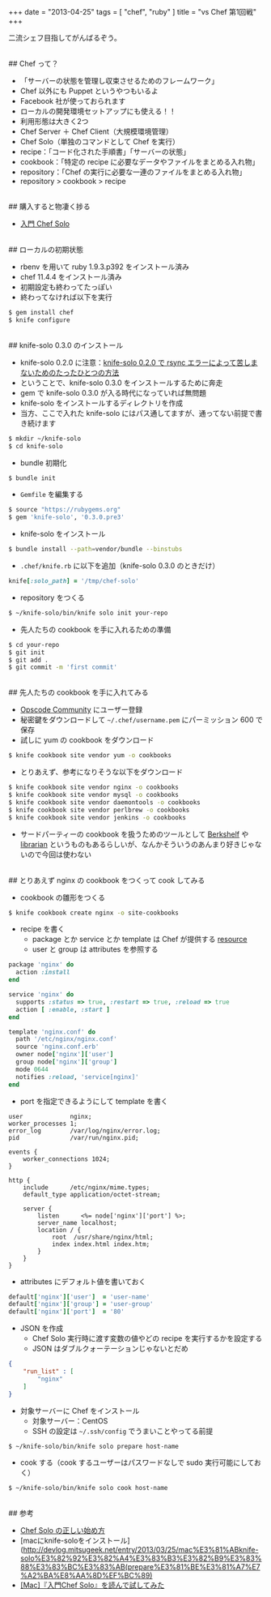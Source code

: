 +++
date = "2013-04-25"
tags = [ "chef", "ruby" ]
title = "vs Chef 第1回戦"
+++

二流シェフ目指してがんばるぞう。

<!--more-->

<br />
## Chef って？

* 「サーバーの状態を管理し収束させるためのフレームワーク」
* Chef 以外にも Puppet というやつもいるよ
* Facebook 社が使っておられます
* ローカルの開発環境セットアップにも使える！！
* 利用形態は大きく2つ
 * Chef Server ＋ Chef Client（大規模環境管理）
 * Chef Solo（単独のコマンドとして Chef を実行）
* recipe：「コード化された手順書」「サーバーの状態」
* cookbook：「特定の recipe に必要なデータやファイルをまとめる入れ物」
* repository：「Chef の実行に必要な一連のファイルをまとめる入れ物」
* repository > cookbook > recipe

<br />
## 購入すると物凄く捗る

* [入門 Chef Solo](http://www.amazon.co.jp/%E5%85%A5%E9%96%80Chef-Solo-Infrastructure-Code-ebook/dp/B00BSPH158)

<br />
## ローカルの初期状態

* rbenv を用いて ruby 1.9.3.p392 をインストール済み
* chef 11.4.4 をインストール済み
* 初期設定も終わってたっぽい
* 終わってなければ以下を実行

``` sh
$ gem install chef
$ knife configure
```

<br />
## knife-solo 0.3.0 のインストール

* knife-solo 0.2.0 に注意：[knife-solo 0.2.0 で rsync エラーによって苦しまないためのたったひとつの方法](http://tk0miya.hatenablog.com/entry/2013/04/18/011339)
* ということで、knife-solo 0.3.0 をインストールするために奔走
* gem で knife-solo 0.3.0 が入る時代になっていれば無問題
* knife-solo をインストールするディレクトリを作成
* 当方、ここで入れた knife-solo にはパス通してますが、通ってない前提で書き続けます

``` sh
$ mkdir ~/knife-solo
$ cd knife-solo
```

* bundle 初期化

``` sh
$ bundle init
```

* `Gemfile` を編集する

``` sh
$ source "https://rubygems.org"
$ gem 'knife-solo', '0.3.0.pre3'
```

* knife-solo をインストール

``` sh
$ bundle install --path=vendor/bundle --binstubs
```

* `.chef/knife.rb` に以下を追加（knife-solo 0.3.0 のときだけ）

``` ruby
knife[:solo_path] = '/tmp/chef-solo'
```

* repository をつくる

``` sh
$ ~/knife-solo/bin/knife solo init your-repo
```

* 先人たちの cookbook を手に入れるための準備

``` sh
$ cd your-repo
$ git init
$ git add .
$ git commit -m 'first commit'
```

<br />
## 先人たちの cookbook を手に入れてみる

* [Opscode Community](http://community.opscode.com/cookbooks) にユーザー登録
* 秘密鍵をダウンロードして `~/.chef/username.pem` にパーミッション 600 で保存
* 試しに yum の cookbook をダウンロード

``` sh
$ knife cookbook site vendor yum -o cookbooks
```

* とりあえず、参考になりそうな以下をダウンロード

``` sh
$ knife cookbook site vendor nginx -o cookbooks
$ knife cookbook site vendor mysql -o cookbooks
$ knife cookbook site vendor daemontools -o cookbooks
$ knife cookbook site vendor perlbrew -o cookbooks
$ knife cookbook site vendor jenkins -o cookbooks
```

* サードパーティーの cookbook を扱うためのツールとして [Berkshelf](http://berkshelf.com/) や [librarian](https://github.com/applicationsonline/librarian) というものもあるらしいが、なんかそういうのあんまり好きじゃないので今回は使わない

<br />
## とりあえず nginx の cookbook をつくって cook してみる

* cookbook の雛形をつくる

``` sh
$ knife cookbook create nginx -o site-cookbooks
```

* recipe を書く
  * package とか service とか template は Chef が提供する [resource](http://docs.opscode.com/resource.html)
  * user と group は attributes を参照する

``` ruby
package 'nginx' do
  action :install
end

service 'nginx' do
  supports :status => true, :restart => true, :reload => true
  action [ :enable, :start ]
end

template 'nginx.conf' do
  path '/etc/nginx/nginx.conf'
  source 'nginx.conf.erb'
  owner node['nginx']['user']
  group node['nginx']['group']
  mode 0644
  notifies :reload, 'service[nginx]'
end
```

* port を指定できるようにして template を書く

``` nginx
user             nginx;
worker_processes 1;
error_log        /var/log/nginx/error.log;
pid              /var/run/nginx.pid;

events {
    worker_connections 1024;
}

http {
    include      /etc/nginx/mime.types;
    default_type application/octet-stream;

    server {
        listen      <%= node['nginx']['port'] %>;
        server_name localhost;
        location / {
            root  /usr/share/nginx/html;
            index index.html index.htm;
        }
    }
}
```

* attributes にデフォルト値を書いておく

``` ruby
default['nginx']['user']  = 'user-name'
default['nginx']['group'] = 'user-group'
default['nginx']['port']  = '80'
```

* JSON を作成
  * Chef Solo 実行時に渡す変数の値やどの recipe を実行するかを設定する
  * JSON はダブルクォーテーションじゃないとだめ

``` json
{
    "run_list" : [
        "nginx"
    ]
}
```

* 対象サーバーに Chef をインストール
  * 対象サーバー：CentOS
  * SSH の設定は `~/.ssh/config` でうまいことやってる前提

``` sh
$ ~/knife-solo/bin/knife solo prepare host-name
```

* cook する（cook するユーザーはパスワードなしで sudo 実行可能にしておく）

``` sh
$ ~/knife-solo/bin/knife solo cook host-name
```

<br />
## 参考

* [Chef Solo の正しい始め方](http://tsuchikazu.net/chef_solo_start/)
* [macにknife-soloをインストール](http://devlog.mitsugeek.net/entry/2013/03/25/mac%E3%81%ABknife-solo%E3%82%92%E3%82%A4%E3%83%B3%E3%82%B9%E3%83%88%E3%83%BC%E3%83%AB(prepare%E3%81%BE%E3%81%A7%E7%A2%BA%E8%AA%8D%EF%BC%89)
* [[Mac]『入門Chef Solo』を読んで試してみた](http://blog.hello-world.jp.net/?p=461)
